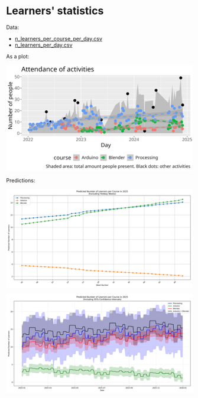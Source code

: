 # Learners' statistics

Data:

- [n_learners_per_course_per_day.csv](n_learners_per_course_per_day.csv)
- [n_learners_per_day.csv](n_learners_per_day.csv)

As a plot:

![Number of learners per course](n_per_day_per_course.png)

Predictions:

![Predictions 2025](predictions_2025_linear.png)

![Predictions 2025](predictions_2025.png)
